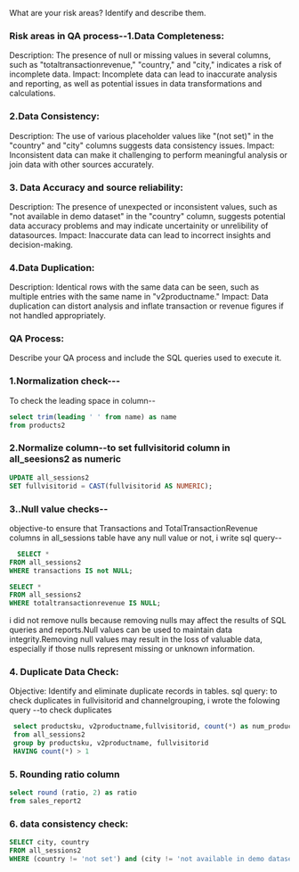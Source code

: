 What are your risk areas? Identify and describe them.
### Risk areas in QA process--1.Data Completeness:
Description: The presence of null or missing values in several columns, such as "totaltransactionrevenue," "country," and "city," indicates a risk of incomplete data.
Impact: Incomplete data can lead to inaccurate analysis and reporting, as well as potential issues in data transformations and calculations.
### 2.Data Consistency:
Description: The use of various placeholder values like "(not set)" in the "country" and "city" columns suggests data consistency issues.
Impact: Inconsistent data can make it challenging to perform meaningful analysis or join data with other sources accurately.
### 3. Data Accuracy and source reliability:
Description: The presence of unexpected or inconsistent values, such as "not available in demo dataset" in the "country" column, suggests potential data accuracy problems and may indicate uncertainity or unrelibility of datasources.
Impact: Inaccurate data can lead to incorrect insights and decision-making.
### 4.Data Duplication:
Description: Identical rows with the same data can be seen, such as multiple entries with the same name in  "v2productname."
Impact: Data duplication can distort analysis and inflate transaction or revenue figures if not handled appropriately.

### QA Process:
Describe your QA process and include the SQL queries used to execute it.
### 1.Normalization check---
To check the leading space in column--
```sql
select trim(leading ' ' from name) as name
from products2
```
 
### 2.Normalize column--to set fullvisitorid column in all_seesions2 as numeric
```sql
UPDATE all_sessions2
SET fullvisitorid = CAST(fullvisitorid AS NUMERIC);
```

### 3..Null value checks--
  objective-to ensure that  Transactions and TotalTransactionRevenue columns in all_sessions table have any null value or not, i write sql query--
```sql
  SELECT *
FROM all_sessions2
WHERE transactions IS not NULL;
```
 ```sql
 SELECT *
 FROM all_sessions2
 WHERE totaltransactionrevenue IS NULL;
```
  i did not remove nulls because removing nulls may affect the results of SQL queries and reports.Null values can be used to maintain data integrity.Removing null values may result in the loss of valuable data, especially if those nulls represent missing or unknown information.
  
### 4. Duplicate Data Check:
  Objective: Identify and eliminate duplicate records in tables.
  sql query: to check duplicates in fullvisitorid and channelgrouping, i wrote the folowing query
--to check duplicates

```sql
 select productsku, v2productname,fullvisitorid, count(*) as num_productsku
 from all_sessions2
 group by productsku, v2productname, fullvisitorid
 HAVING count(*) > 1
```

### 5. Rounding ratio column
```sql
select round (ratio, 2) as ratio
from sales_report2
```
### 6. data consistency check:
```sql
SELECT city, country
FROM all_sessions2
WHERE (country != 'not set') and (city != 'not available in demo dataset') and (city != '(not set)')
```

